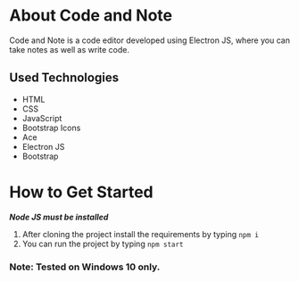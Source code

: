 # About Code and Note

Code and Note is a code editor developed using Electron JS, where you can take notes as well as write code. 

## Used Technologies
- HTML
- CSS
- JavaScript
- Bootstrap Icons
- Ace
- Electron JS
- Bootstrap

# How to Get Started

***Node JS must be installed***

1. After cloning the project install the requirements by typing `npm i`
2. You can run the project by typing `npm start`

### Note: Tested on Windows 10 only.

